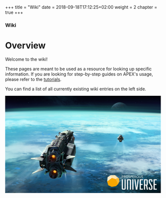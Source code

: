 +++
title = "Wiki"
date = 2018-09-18T17:12:25+02:00
weight = 2
chapter = true
+++

### Wiki

# Overview

Welcome to the wiki!

These pages are meant to be used as a resource for looking up specific information. If you are looking for step-by-step guides on APEX's usage, please refer to the [tutorials](../tutorials).

You can find a list of all currently existing wiki entries on the left side.

![Wiki artwork](wiki-artwork.jpg)